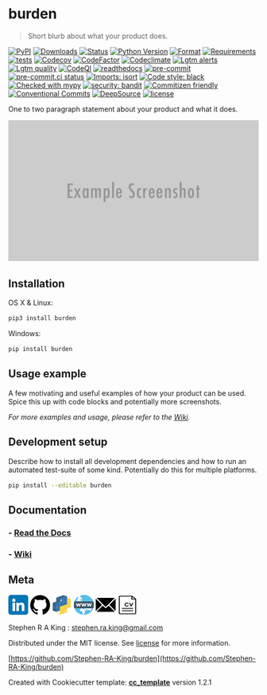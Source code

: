 # burden

> Short blurb about what your product does.

[![PyPI][pypi-image]][pypi-url]
[![Downloads][downloads-image]][downloads-url]
[![Status][status-image]][pypi-url]
[![Python Version][python-version-image]][pypi-url]
[![Format][format-image]][pypi-url]
[![Requirements][requirements-status-image]][requirements-status-url]
[![tests][tests-image]][tests-url]
[![Codecov][codecov-image]][codecov-url]
[![CodeFactor][codefactor-image]][codefactor-url]
[![Codeclimate][codeclimate-image]][codeclimate-url]
[![Lgtm alerts][lgtm-alerts-image]][lgtm-alerts-url]
[![Lgtm quality][lgtm-quality-image]][lgtm-quality-url]
[![CodeQl][codeql-image]][codeql-url]
[![readthedocs][readthedocs-image]][readthedocs-url]
[![pre-commit][pre-commit-image]][pre-commit-url]
[![pre-commit.ci status][pre-commit.ci-image]][pre-commit.ci-url]
[![Imports: isort][isort-image]][isort-url]
[![Code style: black][black-image]][black-url]
[![Checked with mypy][mypy-image]][mypy-url]
[![security: bandit][bandit-image]][bandit-url]
[![Commitizen friendly][commitizen-image]][commitizen-url]
[![Conventional Commits][conventional-commits-image]][conventional-commits-url]
[![DeepSource][deepsource-image]][deepsource-url]
[![license][license-image]][license-url]

One to two paragraph statement about your product and what it does.

![](assets/header.png)

## Installation

OS X & Linux:

```sh
pip3 install burden
```

Windows:

```sh
pip install burden
```

## Usage example

A few motivating and useful examples of how your product can be used. Spice this up with code blocks and potentially more screenshots.

_For more examples and usage, please refer to the [Wiki][wiki]._

## Development setup

Describe how to install all development dependencies and how to run an automated test-suite of some kind. Potentially do this for multiple platforms.

```sh
pip install --editable burden
```

## Documentation

### - [**Read the Docs**](https://burden.readthedocs.io/en/latest/)

### - [**Wiki**](https://github.com/Stephen-RA-King/burden/wiki)

## Meta

[![](assets/linkedin.png)](https://linkedin.com/in/stephen-k-3a4644210)
[![](assets/github.png)](https://github.com/Stephen-RA-King)
[![](assets/pypi.png)](https://pypi.org/project/burden/)
[![](assets/www.png)](https://www.justpython.tech)
[![](assets/email.png)](mailto:stephen.ra.king@gmail.com)
[![](assets/cv.png)](https://www.justpython.tech/cv)

Stephen R A King : stephen.ra.king@gmail.com

Distributed under the MIT license. See [license][license-url] for more information.

[https://github.com/Stephen-RA-King/burden](https://github.com/Stephen-RA-King/burden)

Created with Cookiecutter template: [**cc_template**][cc_template-url] version 1.2.1

<!-- Markdown link & img dfn's -->

[bandit-image]: https://img.shields.io/badge/security-bandit-yellow.svg
[bandit-url]: https://github.com/PyCQA/bandit
[black-image]: https://img.shields.io/badge/code%20style-black-000000.svg
[black-url]: https://github.com/psf/black
[cc_template-url]: https://github.com/Stephen-RA-King/cc_template
[codeclimate-image]: https://api.codeclimate.com/v1/badges/7fc352185512a1dab75d/maintainability
[codeclimate-url]: https://codeclimate.com/github/Stephen-RA-King/burden/maintainability
[codecov-image]: https://codecov.io/gh/Stephen-RA-King/burden/branch/main/graph/badge.svg
[codecov-url]: https://app.codecov.io/gh/Stephen-RA-King/burden
[codefactor-image]: https://www.codefactor.io/repository/github/Stephen-RA-King/burden/badge
[codefactor-url]: https://www.codefactor.io/repository/github/Stephen-RA-King/burden
[codeql-image]: https://github.com/Stephen-RA-King/burden/actions/workflows/codeql-analysis.yml/badge.svg
[codeql-url]: https://github.com/Stephen-RA-King/burden/actions/workflows/codeql-analysis.yml
[commitizen-image]: https://img.shields.io/badge/commitizen-friendly-brightgreen.svg
[commitizen-url]: http://commitizen.github.io/cz-cli/
[conventional-commits-image]: https://img.shields.io/badge/Conventional%20Commits-1.0.0-yellow.svg?style=flat-square
[conventional-commits-url]: https://conventionalcommits.org
[deepsource-image]: https://static.deepsource.io/deepsource-badge-light-mini.svg
[deepsource-url]: https://deepsource.io/gh/Stephen-RA-King/burden/?ref=repository-badge
[downloads-image]: https://static.pepy.tech/personalized-badge/burden?period=total&units=international_system&left_color=black&right_color=orange&left_text=Downloads
[downloads-url]: https://pepy.tech/project/burden
[format-image]: https://img.shields.io/pypi/format/burden
[isort-image]: https://img.shields.io/badge/%20imports-isort-%231674b1?style=flat&labelColor=ef8336
[isort-url]: https://github.com/pycqa/isort/
[lgtm-alerts-image]: https://img.shields.io/lgtm/alerts/g/Stephen-RA-King/burden.svg?logo=lgtm&logoWidth=18
[lgtm-alerts-url]: https://lgtm.com/projects/g/Stephen-RA-King/burden/alerts/
[lgtm-quality-image]: https://img.shields.io/lgtm/grade/python/g/Stephen-RA-King/burden.svg?logo=lgtm&logoWidth=18
[lgtm-quality-url]: https://lgtm.com/projects/g/Stephen-RA-King/burden/context:python
[license-image]: https://img.shields.io/pypi/l/burden
[license-url]: https://github.com/Stephen-RA-King/burden/blob/main/license
[mypy-image]: http://www.mypy-lang.org/static/mypy_badge.svg
[mypy-url]: http://mypy-lang.org/
[pre-commit-image]: https://img.shields.io/badge/pre--commit-enabled-brightgreen?logo=pre-commit&logoColor=white
[pre-commit-url]: https://github.com/pre-commit/pre-commit
[pre-commit.ci-image]: https://results.pre-commit.ci/badge/github/Stephen-RA-King/burden/main.svg
[pre-commit.ci-url]: https://results.pre-commit.ci/latest/github/Stephen-RA-King/burden/main
[pypi-url]: https://pypi.org/project/burden/
[pypi-image]: https://img.shields.io/pypi/v/burden.svg
[python-version-image]: https://img.shields.io/pypi/pyversions/burden
[readthedocs-image]: https://readthedocs.org/projects/burden/badge/?version=latest
[readthedocs-url]: https://burden.readthedocs.io/en/latest/?badge=latest
[requirements-status-image]: https://requires.io/github/Stephen-RA-King/burden/requirements.svg?branch=main
[requirements-status-url]: https://requires.io/github/Stephen-RA-King/burden/requirements/?branch=main
[status-image]: https://img.shields.io/pypi/status/burden.svg
[tests-image]: https://github.com/Stephen-RA-King/burden/actions/workflows/tests.yml/badge.svg
[tests-url]: https://github.com/Stephen-RA-King/burden/actions/workflows/tests.yml
[wiki]: https://github.com/Stephen-RA-King/burden/wiki
